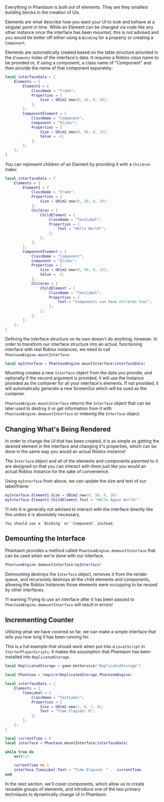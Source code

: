 Everything in Phantasm is built out of elements. They are they smallest building blocks in the creation of UIs.

Elements are what describe how you want your UI to look and behave at a singular point in time. While an Element can be changed via code like any other instance once the interface has been mounted, this is not advised and you would be better off either using a `Binding` for a property or creating a `Component`.

Elements are automatically created based on the table structure provided in the `Elements` index of the interface's data. It requires a Roblox class name to be provided or, if using a component, a class name of "Component" and then provide the name of that component separately:

```lua
local interfaceData = {
	Elements = {
		Element1 = {
			ClassName = "Frame";
			Properties = {
				Size = UDim2.new(0, 20, 0, 20);
			};
		};
		ComponentElement = {
			ClassName = "Component";
			Component = "Slider";
			Properties = {
				Size = UDim2.new(0, 50, 0, 15);
				Value = .4;
			};
		};
	};
}
```

You can represent children of an Element by providing it with a `Children` index:

```lua
local interfaceData = {
	Elements = {
		Element1 = {
			ClassName = "Frame";
			Properties = {
				Size = UDim2.new(0, 20, 0, 20);
			};
			Children = {
				ChildElement = {
					ClassName = "TextLabel";
					Properties = {
						Text = "Hello World!";
					};
				};
			};
		};
		ComponentElement = {
			ClassName = "Component";
			Component = "Slider";
			Properties = {
				Size = UDim2.new(0, 50, 0, 15);
				Value = .4;
			};
			Children = {
				ChildElement = {
					ClassName = "TextLabel";
					Properties = {
						Text = "Components can have children too!";
					};
				};
			};
		};
	};
}
```

Defining the interface structure on its own doesn't do anything, however. In order to transform our interface structure into an actual, functioning interface with real Roblox instances, we need to call `PhantasmEngine.mountInterface`:

```lua
local myInterface = PhantasmEngine.mountInterface(interfaceData)
```

Mounting creates a new `Interface` object from the data you provide, and optionally if the second argument is provided, it will use the Instance provided as the container for all your interface's elements. If not provided, it will automatically generate a new ScreenGui which will be used as the container.

`PhantasmEngine.mountInterface` returns the `Interface` object that can be later used to destroy it or get information from it with `PhantasmEngine.demountInterface` or indexing the `Interface` object.

## Changing What's Being Rendered

In order to change the UI that has been created, it is as simple as getting the desired element in the interface and changing it's properties, which can be done in the same way you would an actual Roblox instance!

The `Interface` object and all of the elements and components parented to it are designed so that you can interact with them just like you would an actual Roblox instance for the sake of convenience.

Using `myInterface` from above, we can update the size and text of our label/frame:

```lua
myInterface.Element1.Size = UDim2.new(0, 50, 0, 20)
myInterface.Element1.ChildElement.Text = "Hello Again World!"
```

!!! info
	It is generally not advised to interact with the interface directly like this unless it is absolutely necessary.

	You should use a `Binding` or `Component` instead.

## Demounting the Interface

Phantasm provides a method called `PhantasmEngine.demountInterface` that can be used when we're done with our interface.

```lua
PhantasmEngine.demountInterface(myInterface)
```

Demounting destroys the `Interface` object, removes it from the render queue, and recursively destroys all the child elements and components, allowing the Roblox Instances those elements were occupying to be reused by other interfaces.

!!! warning
	Trying to use an interface after it has been passed to `PhantasmEngine.demountInterface` will result in errors!

## Incrementing Counter

Utilizing what we have covered so far, we can make a simple interface that tells you how long it has been running for.

This is a full example that should work when put into a `LocalScript` in `StarterPlayerScripts`. It makes the assumption that Phantasm has been installed into `ReplicatedStorage`

```lua
local ReplicatedStorage = game:GetService("ReplicatedStorage")

local Phantasm = require(ReplicatedStorage.PhantasmEngine)

local interfaceData = {
	Elements = {
		TimeLabel = {
			ClassName = "TextLabel";
			Properties = {
				Size = UDim2.new(1, 0, 1, 0);
				Text = "Time Elapsed: 0";
			};
		};
	};
}

local currentTime = 0
local interface = Phantasm.mountInterface(interfaceData)

while true do
	wait(1)

	currentTime += 1
	interface.TimeLabel.Text = "Time Elapsed: " .. currentTime
end
```

In the next section, we'll cover components, which allow us to create reusable groups of elements, and introduce one of the two primary techniques to dynamically change UI in Phantasm.